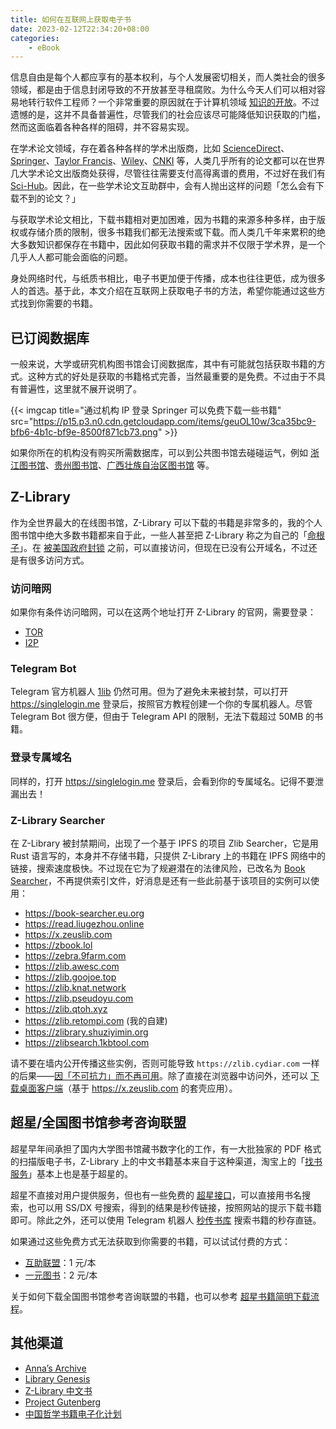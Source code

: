 ```yaml
---
title: 如何在互联网上获取电子书
date: 2023-02-12T22:34:20+08:00
categories:
    - eBook
---
```


信息自由是每个人都应享有的基本权利，与个人发展密切相关，而人类社会的很多领域，都是由于信息封闭导致的不开放甚至寻租腐败。为什么今天人们可以相对容易地转行软件工程师？一个非常重要的原因就在于计算机领域 [知识的开放](https://t.me/bluebird_channel/705)。不过遗憾的是，这并不具备普遍性，尽管我们的社会应该尽可能降低知识获取的门槛，然而这面临着各种各样的阻碍，并不容易实现。

在学术论文领域，存在着各种各样的学术出版商，比如 [ScienceDirect](https://www.sciencedirect.com/)、[Springer](https://www.springer.com/)、[Taylor Francis](https://www.tandfonline.com)、[Wiley](https://www.wiley.com/)、[CNKI](https://www.cnki.net) 等，人类几乎所有的论文都可以在世界几大学术论文出版商处获得，尽管往往需要支付高得离谱的费用，不过好在我们有 [Sci-Hub](https://sci-hub.ru/)。因此，在一些学术论文互助群中，会有人抛出这样的问题「怎么会有下载不到的论文？」

与获取学术论文相比，下载书籍相对更加困难，因为书籍的来源多种多样，由于版权或存储介质的限制，很多书籍我们都无法搜索或下载。而人类几千年来累积的绝大多数知识都保存在书籍中，因此如何获取书籍的需求并不仅限于学术界，是一个几乎人人都可能会面临的问题。

身处网络时代，与纸质书相比，电子书更加便于传播，成本也往往更低，成为很多人的首选。基于此，本文介绍在互联网上获取电子书的方法，希望你能通过这些方式找到你需要的书籍。

## 已订阅数据库

一般来说，大学或研究机构图书馆会订阅数据库，其中有可能就包括获取书籍的方式。这种方式的好处是获取的书籍格式完善，当然最重要的是免费。不过由于不具有普遍性，这里就不展开说明了。

{{< imgcap title="通过机构 IP 登录 Springer 可以免费下载一些书籍" src="https://p15.p3.n0.cdn.getcloudapp.com/items/geuOL10w/3ca35bc9-bfb6-4b1c-bf9e-8500f871cb73.png" >}}

如果你所在的机构没有购买所需数据库，可以到公共图书馆去碰碰运气，例如 [浙江图书馆](https://www.zjlib.cn/)、[贵州图书馆](http://www.gzlib.org/)、[广西壮族自治区图书馆](http://www.gxlib.org.cn/) 等。

## Z-Library

作为全世界最大的在线图书馆，Z-Library 可以下载的书籍是非常多的，我的个人图书馆中绝大多数书籍都来自于此，一些人甚至把 Z-Library 称之为自己的「[命根子](https://telegra.ph/%E7%9B%97%E7%89%88%E4%B8%8E%E9%9D%9E%E4%BA%BA%E6%80%A7%E5%8C%96%E7%9A%84%E7%94%9F%E6%B4%BB-11-04)」。在 [被美国政府封锁](https://www.washingtonpost.com/nation/2022/11/17/fbi-takeover-zlibrary-booktok-impacted/) 之前，可以直接访问，但现在已没有公开域名，不过还是有很多访问方式。

### 访问暗网

如果你有条件访问暗网，可以在这两个地址打开 Z-Library 的官网，需要登录：

- [TOR](http://loginzlib2vrak5zzpcocc3ouizykn6k5qecgj2tzlnab5wcbqhembyd.onion)
- [I2P](http://zlib24th6ptyb4ibzn3tj2cndqafs6rhm4ed4gruxztaaco35lka.b32.i2p)

### Telegram Bot

Telegram 官方机器人 [1lib](https://t.me/zlibrary2bot) 仍然可用。但为了避免未来被封禁，可以打开 <https://singlelogin.me> 登录后，按照官方教程创建一个你的专属机器人。尽管 Telegram Bot 很方便，但由于 Telegram API 的限制，无法下载超过 50MB 的书籍。

### 登录专属域名

同样的，打开 <https://singlelogin.me> 登录后，会看到你的专属域名。记得不要泄漏出去！

### Z-Library Searcher

在 Z-Library 被封禁期间，出现了一个基于 IPFS 的项目 Zlib Searcher，它是用 Rust 语言写的，本身并不存储书籍，只提供 Z-Library 上的书籍在 IPFS 网络中的链接，搜索速度极快。不过现在它为了规避潜在的法律风险，已改名为 [Book Searcher](https://github.com/book-searcher-org/book-searcher)，不再提供索引文件，好消息是还有一些此前基于该项目的实例可以使用：

- https://book-searcher.eu.org
- https://read.liugezhou.online
- https://x.zeuslib.com
- https://zbook.lol
- https://zebra.9farm.com
- https://zlib.awesc.com
- https://zlib.goojoe.top
- https://zlib.knat.network
- https://zlib.pseudoyu.com
- https://zlib.qtoh.xyz
- https://zlib.retompi.com (我的自建)
- https://zlibrary.shuziyimin.org
- https://zlibsearch.1kbtool.com

请不要在墙内公开传播这些实例，否则可能导致 `https://zlib.cydiar.com` 一样的后果——[因「不可抗力」而不再可用](https://twitter.com/Cydiar404/status/1622581797384224775)。除了直接在浏览器中访问外，还可以 [下载桌面客户端](https://github.com/tw93/Pake/releases/tag/V1.0.4-beta)（基于 <https://x.zeuslib.com> 的套壳应用）。

## 超星/全国图书馆参考咨询联盟

超星早年间承担了国内大学图书馆藏书数字化的工作，有一大批独家的 PDF 格式的扫描版电子书，Z-Library 上的中文书籍基本来自于这种渠道，淘宝上的「[找书服务](https://mp.weixin.qq.com/s/7SX-Oztgx2q76AN5YpntTA)」基本上也是基于超星的。

超星不直接对用户提供服务，但也有一些免费的 [超星接口](https://freembook.com/)，可以直接用书名搜索，也可以用 SS/DX 号搜索，得到的结果是秒传链接，按照网站的提示下载书籍即可。除此之外，还可以使用 Telegram 机器人 [秒传书库](https://t.me/mcbooksbot) 搜索书籍的秒存直链。

如果通过这些免费方式无法获取到你需要的书籍，可以试试付费的方式：

- [互助联盟](https://u.xueshu86.com/)：1 元/本
- [一元图书](https://1yuanbook.com/)：2 元/本

关于如何下载全国图书馆参考咨询联盟的书籍，也可以参考 [超星书籍简明下载流程](https://ssdown.org/blog/quick/)。

## 其他渠道

- [Anna’s Archive](https://annas-archive.org)
- [Library Genesis](https://libgen.is)
- [Z-Library 中文书](https://bk.hallowlib.org)
- [Project Gutenberg](https://www.gutenberg.org)
- [中国哲学书籍电子化计划](https://ctext.org/zh)
